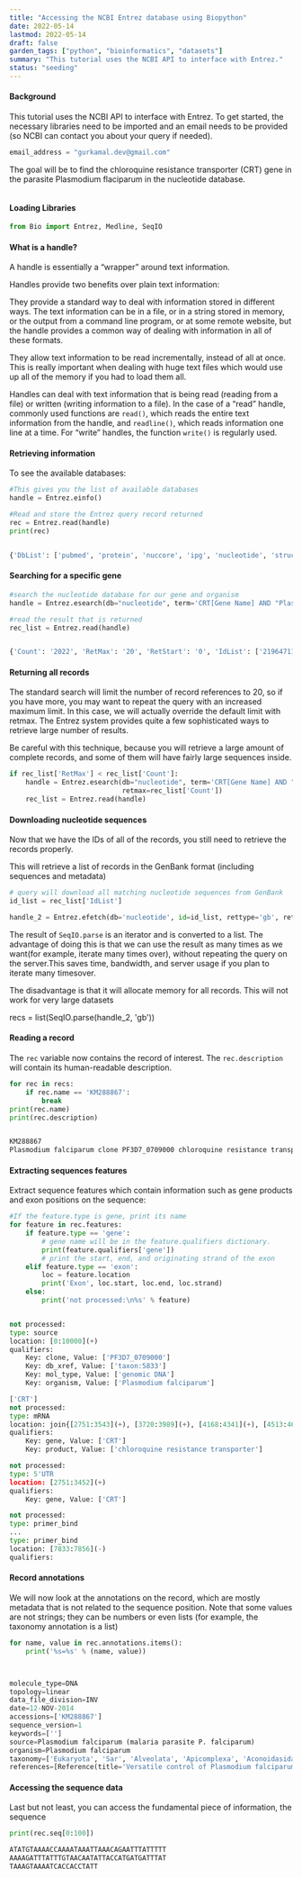```yaml
---
title: "Accessing the NCBI Entrez database using Biopython"
date: 2022-05-14
lastmod: 2022-05-14
draft: false
garden_tags: ["python", "bioinformatics", "datasets"]
summary: "This tutorial uses the NCBI API to interface with Entrez."
status: "seeding"
---
```


#### Background

This tutorial uses the NCBI API to interface with Entrez. To get started, the necessary libraries need to be imported and an email needs to be provided (so NCBI can contact you about your query if needed).

```python
email_address = "gurkamal.dev@gmail.com" 
```

The goal will be to find the chloroquine resistance transporter (CRT) gene in the parasite Plasmodium flaciparum in the nucleotide database.

```python
```
#### Loading Libraries

```python
from Bio import Entrez, Medline, SeqIO
```

#### What is a handle?

A handle is essentially a “wrapper” around text information.

Handles provide two benefits over plain text information:

They provide a standard way to deal with information stored in different ways. The text information can be in a file, or in a string stored in memory, or the output from a command line program, or at some remote website, but the handle provides a common way of dealing with information in all of these formats.

They allow text information to be read incrementally, instead of all at once. This is really important when dealing with huge text files which would use up all of the memory if you had to load them all.

Handles can deal with text information that is being read (reading from a file) or written (writing information to a file). In the case of a “read” handle, commonly used functions are ```read()```, which reads the entire text information from the handle, and ```readline()```, which reads information one line at a time. For “write” handles, the function ```write()``` is regularly used.

#### Retrieving information

To see the available databases:

```python
#This gives you the list of available databases
handle = Entrez.einfo()

#Read and store the Entrez query record returned
rec = Entrez.read(handle)
print(rec)


{'DbList': ['pubmed', 'protein', 'nuccore', 'ipg', 'nucleotide', 'structure', 'genome', 'annotinfo', 'assembly', 'bioproject', 'biosample', 'blastdbinfo', 'books', 'cdd', 'clinvar', 'gap', 'gapplus', 'grasp', 'dbvar', 'gene', 'gds', 'geoprofiles', 'homologene', 'medgen', 'mesh', 'ncbisearch', 'nlmcatalog', 'omim', 'orgtrack', 'pmc', 'popset', 'proteinclusters', 'pcassay', 'protfam', 'pccompound', 'pcsubstance', 'seqannot', 'snp', 'sra', 'taxonomy', 'biocollections', 'gtr']}
```

#### Searching for a specific gene

```python
#search the nucleotide database for our gene and organism
handle = Entrez.esearch(db="nucleotide", term='CRT[Gene Name] AND "Plasmodium falciparum"[Organism]')

#read the result that is returned
rec_list = Entrez.read(handle)


{'Count': '2022', 'RetMax': '20', 'RetStart': '0', 'IdList': ['2196471109', '2196471107', '2196471105', '2196471103', '2196471101', '2196471099', '2196471097', '2196471095', '2196471093', '2196471091', '2196471089', '2196471087', '2196471085', '2196471083', '2196471081', '2196471079', '2196471077', '2196471075', '2196471073', '2196471071'], 'TranslationSet': [{'From': '"Plasmodium falciparum"[Organism]', 'To': '"Plasmodium falciparum"[Organism]'}], 'TranslationStack': [{'Term': 'CRT[Gene Name]', 'Field': 'Gene Name', 'Count': '4778', 'Explode': 'N'}, {'Term': '"Plasmodium falciparum"[Organism]', 'Field': 'Organism', 'Count': '258609', 'Explode': 'Y'}, 'AND'], 'QueryTranslation': 'CRT[Gene Name] AND "Plasmodium falciparum"[Organism]'}
```

#### Returning all records

The standard search will limit the number of record references to 20, so if you have more, you may want to repeat the query with an increased maximum limit. In this case, we will actually override the default limit with retmax. The Entrez system provides quite a few sophisticated ways to retrieve large number of results.

Be careful with this technique, because you will retrieve a large amount of complete records, and some of them will have fairly large sequences inside.

```python
if rec_list['RetMax'] < rec_list['Count']:
    handle = Entrez.esearch(db="nucleotide", term='CRT[Gene Name] AND "Plasmodium falciparum"[Organism]',
                            retmax=rec_list['Count'])
    rec_list = Entrez.read(handle)


```
#### Downloading nucleotide sequences

Now that we have the IDs of all of the records, you still need to retrieve the records properly.

This will retrieve a list of records in the GenBank format (including sequences and metadata)

```python
# query will download all matching nucleotide sequences from GenBank
id_list = rec_list['IdList']

handle_2 = Entrez.efetch(db='nucleotide', id=id_list, rettype='gb', retmax=rec_list['Count'])

```

The result of ```SeqIO.parse``` is an iterator and is converted to a list. The advantage of doing this is that we can use the result as many times as we want(for example, iterate many times over), without repeating the query on the server.This saves time, bandwidth, and server usage if you plan to iterate many timesover. 

The disadvantage is that it will allocate memory for all records. This will not work for very large datasets

recs = list(SeqIO.parse(handle_2, 'gb'))

#### Reading a record

The ```rec```  variable now contains the record of interest. The ```rec.description``` will contain its human-readable description.

```python
for rec in recs:
    if rec.name == 'KM288867':
        break
print(rec.name)
print(rec.description)


KM288867
Plasmodium falciparum clone PF3D7_0709000 chloroquine resistance transporter (CRT) gene, complete cds
```
#### Extracting sequences features 
Extract sequence features which contain information such as gene products and exon positions on the sequence:

```python
#If the feature.type is gene, print its name
for feature in rec.features:
    if feature.type == 'gene':
        # gene name will be in the feature.qualifiers dictionary.
        print(feature.qualifiers['gene'])
        # print the start, end, and originating strand of the exon
    elif feature.type == 'exon':
        loc = feature.location
        print('Exon', loc.start, loc.end, loc.strand)
    else:
        print('not processed:\n%s' % feature)


not processed:
type: source
location: [0:10000](+)
qualifiers:
    Key: clone, Value: ['PF3D7_0709000']
    Key: db_xref, Value: ['taxon:5833']
    Key: mol_type, Value: ['genomic DNA']
    Key: organism, Value: ['Plasmodium falciparum']

['CRT']
not processed:
type: mRNA
location: join{[2751:3543](+), [3720:3989](+), [4168:4341](+), [4513:4646](+), [4799:4871](+), [4994:5070](+), [5166:5249](+), [5376:5427](+), [5564:5621](+), [5769:5862](+), [6055:6100](+), [6247:6302](+), [6471:7598](+)}
qualifiers:
    Key: gene, Value: ['CRT']
    Key: product, Value: ['chloroquine resistance transporter']

not processed:
type: 5'UTR
location: [2751:3452](+)
qualifiers:
    Key: gene, Value: ['CRT']

not processed:
type: primer_bind
...
type: primer_bind
location: [7833:7856](-)
qualifiers:
```
#### Record annotations

We will now look at the annotations on the record, which are mostly metadata that is not related to the sequence position. Note that some values are not strings; they can be numbers or even lists (for example, the taxonomy annotation is a list)

```python
for name, value in rec.annotations.items():
    print('%s=%s' % (name, value))



molecule_type=DNA
topology=linear
data_file_division=INV
date=12-NOV-2014
accessions=['KM288867']
sequence_version=1
keywords=['']
source=Plasmodium falciparum (malaria parasite P. falciparum)
organism=Plasmodium falciparum
taxonomy=['Eukaryota', 'Sar', 'Alveolata', 'Apicomplexa', 'Aconoidasida', 'Haemosporida', 'Plasmodiidae', 'Plasmodium', 'Plasmodium (Laverania)']
references=[Reference(title='Versatile control of Plasmodium falciparum gene expression with an inducible protein-RNA interaction', ...), Reference(title='Direct Submission', ...)]
```

#### Accessing the sequence data

Last but not least, you can access the fundamental piece of information, the sequence

```python
print(rec.seq[0:100])

ATATGTAAAACCAAAATAAATTAAACAGAATTTATTTTT
AAAAGATTTATTTGTAACAATATTACCATGATGATTTAT
TAAAGTAAAATCACCACCTATT
```
